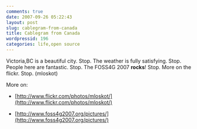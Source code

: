 ```yaml
---
comments: true
date: 2007-09-26 05:22:43
layout: post
slug: cablegram-from-canada
title: Cablegram from Canada
wordpressid: 196
categories: life,open source
---
```


Victoria,BC is a beautiful city. Stop. The weather is fully satisfying. Stop. People here are fantastic. Stop. The FOSS4G 2007 **rocks**! Stop. More on the flickr. Stop. (mloskot)




More on:




  * [http://www.flickr.com/photos/mloskot/](http://www.flickr.com/photos/mloskot/)


  * [http://www.foss4g2007.org/pictures/](http://www.foss4g2007.org/pictures/)



